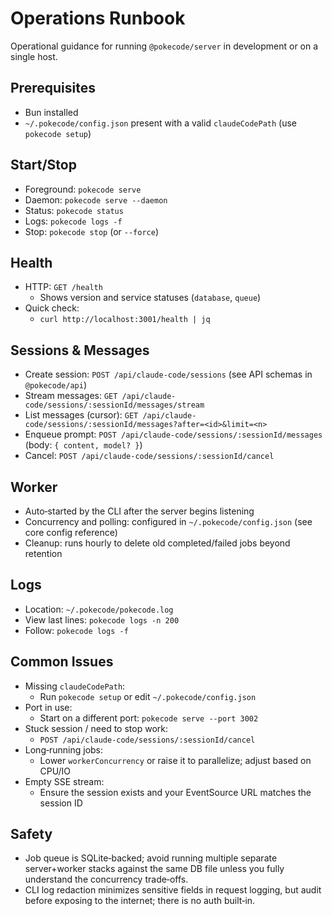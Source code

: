 # Operations Runbook

Operational guidance for running `@pokecode/server` in development or on a single host.

## Prerequisites

- Bun installed
- `~/.pokecode/config.json` present with a valid `claudeCodePath` (use `pokecode setup`)

## Start/Stop

- Foreground: `pokecode serve`
- Daemon: `pokecode serve --daemon`
- Status: `pokecode status`
- Logs: `pokecode logs -f`
- Stop: `pokecode stop` (or `--force`)

## Health

- HTTP: `GET /health`
  - Shows version and service statuses (`database`, `queue`)
- Quick check:
  - `curl http://localhost:3001/health | jq`

## Sessions & Messages

- Create session: `POST /api/claude-code/sessions` (see API schemas in `@pokecode/api`)
- Stream messages: `GET /api/claude-code/sessions/:sessionId/messages/stream`
- List messages (cursor): `GET /api/claude-code/sessions/:sessionId/messages?after=<id>&limit=<n>`
- Enqueue prompt: `POST /api/claude-code/sessions/:sessionId/messages` (body: `{ content, model? }`)
- Cancel: `POST /api/claude-code/sessions/:sessionId/cancel`

## Worker

- Auto‑started by the CLI after the server begins listening
- Concurrency and polling: configured in `~/.pokecode/config.json` (see core config reference)
- Cleanup: runs hourly to delete old completed/failed jobs beyond retention

## Logs

- Location: `~/.pokecode/pokecode.log`
- View last lines: `pokecode logs -n 200`
- Follow: `pokecode logs -f`

## Common Issues

- Missing `claudeCodePath`:
  - Run `pokecode setup` or edit `~/.pokecode/config.json`
- Port in use:
  - Start on a different port: `pokecode serve --port 3002`
- Stuck session / need to stop work:
  - `POST /api/claude-code/sessions/:sessionId/cancel`
- Long‑running jobs:
  - Lower `workerConcurrency` or raise it to parallelize; adjust based on CPU/IO
- Empty SSE stream:
  - Ensure the session exists and your EventSource URL matches the session ID

## Safety

- Job queue is SQLite‑backed; avoid running multiple separate server+worker stacks against the same DB file unless you fully understand the concurrency trade‑offs.
- CLI log redaction minimizes sensitive fields in request logging, but audit before exposing to the internet; there is no auth built‑in.

